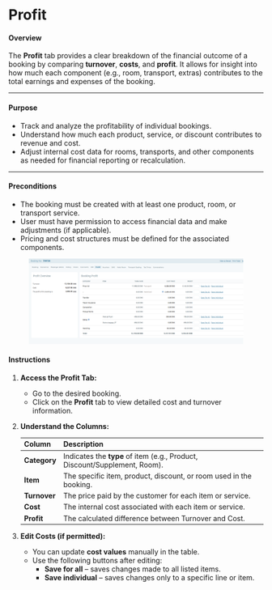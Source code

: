 # Profit

#### **Overview**

The **Profit** tab provides a clear breakdown of the financial outcome of a booking by comparing **turnover**, **costs**, and **profit**. It allows for insight into how much each component (e.g., room, transport, extras) contributes to the total earnings and expenses of the booking.

***

#### **Purpose**

* Track and analyze the profitability of individual bookings.
* Understand how much each product, service, or discount contributes to revenue and cost.
* Adjust internal cost data for rooms, transports, and other components as needed for financial reporting or recalculation.

***

#### **Preconditions**

* The booking must be created with at least one product, room, or transport service.
* User must have permission to access financial data and make adjustments (if applicable).
* Pricing and cost structures must be defined for the associated components.

<figure><img src="../../.gitbook/assets/image (5) (1) (1) (1) (1) (1) (1) (1) (1) (1) (1) (1) (1) (1) (1) (1) (1) (1) (1) (1) (1) (1) (1) (1) (1) (1) (1) (1) (1) (1) (1) (1) (1) (1) (1) (1) (1).png" alt=""><figcaption></figcaption></figure>

#### **Instructions**

1. **Access the Profit Tab:**
   * Go to the desired booking.
   * Click on the **Profit** tab to view detailed cost and turnover information.
2.  **Understand the Columns:**

    | **Column**   | **Description**                                                            |
    | ------------ | -------------------------------------------------------------------------- |
    | **Category** | Indicates the **type** of item (e.g., Product, Discount/Supplement, Room). |
    | **Item**     | The specific item, product, discount, or room used in the booking.         |
    | **Turnover** | The price paid by the customer for each item or service.                   |
    | **Cost**     | The internal cost associated with each item or service.                    |
    | **Profit**   | The calculated difference between Turnover and Cost.                       |
3. **Edit Costs (if permitted):**
   * You can update **cost values** manually in the table.
   * Use the following buttons after editing:
     * **Save for all** – saves changes made to all listed items.
     * **Save individual** – saves changes only to a specific line or item.
